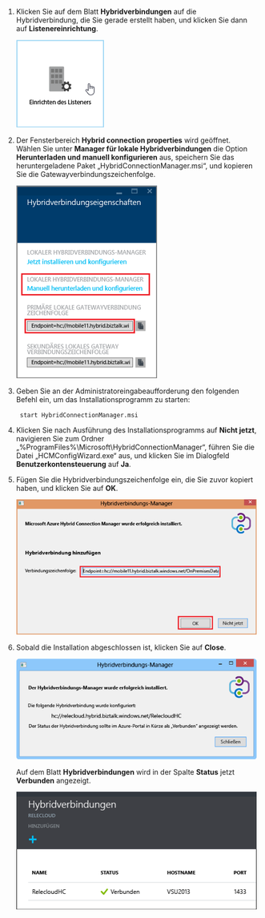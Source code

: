 
1. Klicken Sie auf dem Blatt **Hybridverbindungen** auf die Hybridverbindung, die Sie gerade erstellt haben, und klicken Sie dann auf **Listenereinrichtung**.
   
    ![Listener-Einrichtung](./media/app-service-hybrid-connections-manager-install/D04ClickListenerSetup.png)
2. Der Fensterbereich **Hybrid connection properties** wird geöffnet. Wählen Sie unter **Manager für lokale Hybridverbindungen** die Option **Herunterladen und manuell konfigurieren** aus, speichern Sie das heruntergeladene Paket „HybridConnectionManager.msi“, und kopieren Sie die Gatewayverbindungszeichenfolge.
   
    ![Click here to install](./media/app-service-hybrid-connections-manager-install/D05ClickToInstallHCM.png)
3. Geben Sie an der Administratoreingabeaufforderung den folgenden Befehl ein, um das Installationsprogramm zu starten:
   
        start HybridConnectionManager.msi
4. Klicken Sie nach Ausführung des Installationsprogramms auf **Nicht jetzt**, navigieren Sie zum Ordner „%ProgramFiles%\Microsoft\HybridConnectionManager“, führen Sie die Datei „HCMConfigWizard.exe“ aus, und klicken Sie im Dialogfeld **Benutzerkontensteuerung** auf **Ja**.
5. Fügen Sie die Hybridverbindungszeichenfolge ein, die Sie zuvor kopiert haben, und klicken Sie auf **OK**. 
   
    ![Installation](./media/app-service-hybrid-connections-manager-install/D08aHCMInstallManual.png)
6. Sobald die Installation abgeschlossen ist, klicken Sie auf **Close**.
   
    ![Klicken Sie auf "Schließen"](./media/app-service-hybrid-connections-manager-install/D09HCMInstallComplete.png)
   
    Auf dem Blatt **Hybridverbindungen** wird in der Spalte **Status** jetzt **Verbunden** angezeigt. 
   
    ![Status Verbunden](./media/app-service-hybrid-connections-manager-install/D10HCStatusConnected.png)



<!--HONumber=Nov16_HO3-->


